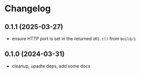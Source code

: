 # Changelog

## 0.1.1 (2025-03-27)

- ensure HTTP port is set in the returned `URI.t()` from `build/1`

## 0.1.0 (2024-03-31)

- cleanup, upadte deps, add some docs
